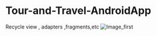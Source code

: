 # Tour-and-Travel-AndroidApp
Recycle view , adapters ,fragments,etc 
![Image_first](https://github.com/yourusername/yourrepository/raw/main/images/another.jpg)
